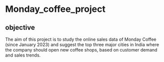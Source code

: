 # Monday_coffee_project

## objective ##
The aim of this project is to study the online sales data of Monday Coffee (since January 2023) and suggest the top three major cities in India where the company should open new coffee shops, based on customer demand and sales trends.
